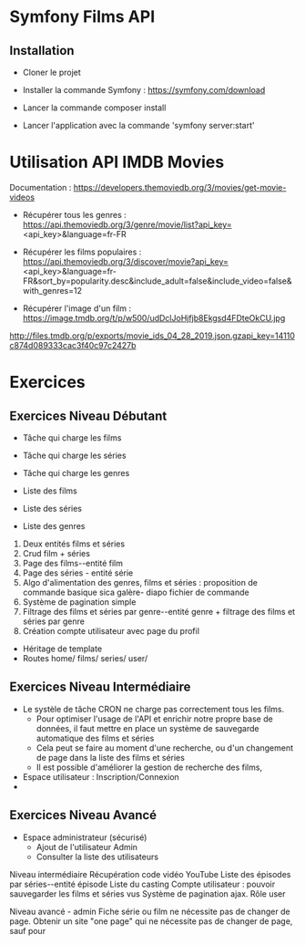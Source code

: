 # Symfony Films API

## Installation

* Cloner le projet

* Installer la commande Symfony : https://symfony.com/download

* Lancer la commande composer install

* Lancer l'application avec la commande 'symfony server:start'


# Utilisation API IMDB Movies

Documentation : https://developers.themoviedb.org/3/movies/get-movie-videos

* Récupérer tous les genres : https://api.themoviedb.org/3/genre/movie/list?api_key=<api_key>&language=fr-FR

* Récupérer les films populaires : https://api.themoviedb.org/3/discover/movie?api_key=<api_key>&language=fr-FR&sort_by=popularity.desc&include_adult=false&include_video=false&with_genres=12

* Récupérer l'image d'un film : https://image.tmdb.org/t/p/w500/udDclJoHjfjb8Ekgsd4FDteOkCU.jpg 

http://files.tmdb.org/p/exports/movie_ids_04_28_2019.json.gzapi_key=14110c874d089333cac3f40c97c2427b

# Exercices

## Exercices Niveau Débutant

* Tâche qui charge les films 
* Tâche qui charge les séries
* Tâche qui charge les genres

* Liste des films
* Liste des séries
* Liste des genres
 
 1. Deux entités films et séries
 2. Crud film + séries
 3. Page des films--entité film
 3. Page des séries - entité série
 4. Algo d'alimentation des genres, films et séries : proposition de commande basique sica galère- diapo fichier de commande
 5. Système de pagination simple
 6. Filtrage des films et séries par genre--entité genre + filtrage des films et séries par genre
 7. Création compte utilisateur avec page du profil

* Héritage de template
* Routes home/ films/ series/ user/

## Exercices Niveau Intermédiaire

* Le systèle de tâche CRON ne charge pas correctement tous les films.
    * Pour optimiser l'usage de l'API et enrichir notre propre base de données, il faut mettre en place un système de sauvegarde automatique des films et séries
    * Cela peut se faire au moment d'une recherche, ou d'un changement de page dans la liste des films et séries
    * Il est possible d'améliorer la gestion de recherche des films, 
* Espace utilisateur : Inscription/Connexion
* 

## Exercices Niveau Avancé

* Espace administrateur (sécurisé)
    * Ajout de l'utilisateur Admin
    * Consulter la liste des utilisateurs


Niveau intermédiaire
Récupération code vidéo YouTube
Liste des épisodes par séries--entité épisode 
Liste du casting
Compte utilisateur  : pouvoir sauvegarder les films et séries vus
Système de pagination ajax.
Rôle user

Niveau avancé - admin
Fiche série ou film ne nécessite pas de changer de page.
Obtenir un site "one page" qui ne nécessite pas de changer de page, sauf pour 
